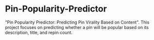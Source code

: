# Pin-Popularity-Predictor
"Pin Popularity Predictor: Predicting Pin Virality Based on Content". This project focuses on predicting whether a pin will be popular based on its description, title, and repin count.
